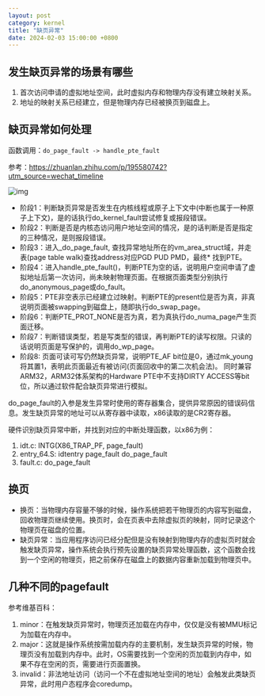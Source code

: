 ```yaml
---
layout: post
category: kernel
title: "缺页异常"
date: 2024-02-03 15:00:00 +0800
---
```


## 发生缺页异常的场景有哪些

1. 首次访问申请的虚拟地址空间，此时虚拟内存和物理内存没有建立映射关系。
2. 地址的映射关系已经建立，但是物理内存已经被换页到磁盘上。

## 缺页异常如何处理

函数调用：`do_page_fault -> handle_pte_fault`

参考：<https://zhuanlan.zhihu.com/p/195580742?utm_source=wechat_timeline>

![img](https://github.com/lclgo/draw/raw/master/github-io/page-fault.webp)

* 阶段1：判断缺页异常是否发生在内核线程或原子上下文中(中断也属于一种原子上下文)，是的话执行do_kernel_fault尝试修复或报段错误。
* 阶段2：判断是否是内核态访问用户地址空间的情况，是的话判断是否是指定的三种情况，是则报段错误。
* 阶段3：进入_do_page_fault, 查找异常地址所在的vm_area_struct域，并走表(page table walk)查找address对应PGD PUD PMD，最终* 找到PTE。
* 阶段4：进入handle_pte_fault()，判断PTE为空的话，说明用户空间申请了虚拟地址后第一次访问，尚未映射物理页面。在根据页面类型分别执行do_anonymous_page或do_fault。
* 阶段5：PTE非空表示已经建立过映射。判断PTE的present位是否为真，非真说明页面被swapping到磁盘上，随即执行do_swap_page。
* 阶段6：判断PTE_PROT_NONE是否为真，若为真执行do_numa_page产生页面迁移。
* 阶段7：判断错误类型，若是写类型的错误，再判断PTE的读写权限。只读的话说明页面是写保护的，调用do_wp_page。
* 阶段8: 页面可读可写仍然缺页异常，说明PTE_AF bit位是0，通过mk_young将其置1，表明此页面最近有被访问(页面回收中的第二次机会法)。 同时兼容ARM32，ARM32体系架构的Hardware PTE中不支持DIRTY ACCESS等bit位，所以通过软件配合缺页异常进行模拟。

do_page_fault的入参是发生异常时使用的寄存器集合，提供异常原因的错误码信息。发生缺页异常的地址可以从寄存器中读取，x86读取的是CR2寄存器。

硬件识别缺页异常中断，并找到对应的中断处理函数，以x86为例：

1. idt.c: INTG(X86_TRAP_PF, page_fault)
2. entry_64.S: idtentry page_fault do_page_fault
3. fault.c: do_page_fault

## 换页

* 换页：当物理内存容量不够的时候，操作系统把若干物理页的内容写到磁盘，回收物理页继续使用。换页时，会在页表中去除虚拟页的映射，同时记录这个物理页在磁盘的位置。
* 缺页异常：当应用程序访问已经分配但是没有映射到物理内存的虚拟页时就会触发缺页异常，操作系统会执行预先设置的缺页异常处理函数，这个函数会找到一个空闲的物理页，把之前保存在磁盘上的数据内容重新加载到物理页中。

## 几种不同的pagefault

参考维基百科：

1. minor：在触发缺页异常时，物理页还加载在内存中，仅仅是没有被MMU标记为加载在内存中。
2. major：这就是操作系统按需加载内存的主要机制，发生缺页异常的时候，物理页没有加载到内存中。此时，OS需要找到一个空闲的页加载到内存中，如果不存在空闲的页，需要进行页面置换。
3. invalid：非法地址访问（访问一个不在虚拟地址空间的地址）会触发此类缺页异常，此时用户态程序会coredump。
